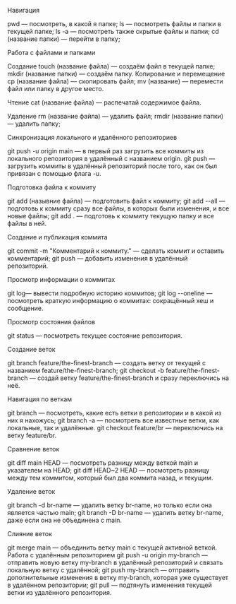 Навигация

pwd — посмотреть, в какой я папке; ls — посмотреть файлы и папки в текущей папке; ls -a — посмотреть также скрытые файлы и папки; cd (название папки) — перейти в папку;

Работа с файлами и папками

Создание touch (название файла) — создаём файл в текущей папке; mkdir (название папки) — создаём папку. Копирование и перемещение cp (название файла) — скопировать файл; mv (название) — перемести файл или папку в другое место.

Чтение cat (название файла) — распечатай содержимое файла.

Удаление rm (название файла) — удалить файл; rmdir (название папки) — удалить папку;

Синхронизация локального и удалённого репозиториев

git push -u origin main — в первый раз загрузить все коммиты из локального репозитория в удалённый с названием origin. git push — загрузить коммиты в удалённый репозиторий после того, как он был привязан с помощью флага -u.

Подготовка файла к коммиту

git add (назывние файла) — подготовить файл к коммиту; git add --all — подготовь к коммиту сразу все файлы, в которых были изменения, и все новые файлы; git add . — подготовь к коммиту текущую папку и все файлы в ней.

Создание и публикация коммита

git commit -m "Комментарий к коммиту." — сделать коммит и оставить комментарий; git push — добавить изменения в удалённый репозиторий.

Просмотр информации о коммитах

git log— вывести подробную историю коммитов; git log --oneline — посмотреть краткую информацию о коммитах: сокращённый хеш и сообщение.

Просмотр состояния файлов

git status — посмотреть текущее состояние репозитория.

Создание веток

git branch feature/the-finest-branch — создать ветку от текущей с названием feature/the-finest-branch; git checkout -b feature/the-finest-branch — создай ветку feature/the-finest-branch и сразу переключись на неё.

Навигация по веткам

git branch — посмотреть, какие есть ветки в репозитории и в какой из них я нахожусь; git branch -a — посмотреть все известные ветки, как локальные, так и удалённые. git checkout feature/br — переключись на ветку feature/br.

Сравнение веток

git diff main HEAD — посмотреть разницу между веткой main и указателем на HEAD; git diff HEAD~2 HEAD — посмотреть разницу между тем коммитом, который был два коммита назад, и текущим.

Удаление веток

git branch -d br-name — удалить ветку br-name, но только если она является частью main; git branch -D br-name — удалить ветку br-name, даже если она не объединена с main.

Слияние веток

git merge main — объединить ветку main с текущей активной веткой. Работа с удалённым репозиторием git push -u origin my-branch — отправить новую ветку my-branch в удалённый репозиторий и связать локальную ветку с удалённой; git push my-branch — отправить дополнительные изменения в ветку my-branch, которая уже существует в удалённом репозитории; git pull — подтянуть изменения текущей ветки из удалённого репозитория.